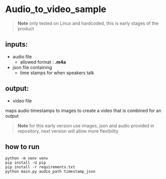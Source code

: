 # Audio_to_video_sample

>**Note**
>only tested on Linux and hardcoded, this is early stages of the product

## inputs: 
- audio file
   - allowed format : **.m4a**
- json file containing
   - time stamps for when speakers talk

## output: 
- video file

maps audio timestamps to images to create a video that is combined for an output

>**Note**
>for this early version use images, json and audio provided in repository, next version will allow more flexibility 

## how to run
```
python -m venv venv
pip install -U pip
pip install -r requirements.txt
python main.py audio_path timestamp_json
```

